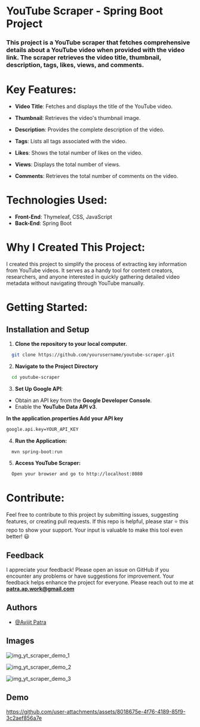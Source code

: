 
# YouTube Scraper - Spring Boot Project

### This project is a YouTube scraper that fetches comprehensive details about a YouTube video when provided with the video link. The scraper retrieves the video title, thumbnail, description, tags, likes, views, and comments.



# Key Features:

  + **Video Title**: Fetches and displays the title of the YouTube video.

+ **Thumbnail**: Retrieves the video's thumbnail image.
+ **Description**: Provides the complete description of the video.
+ **Tags**: Lists all tags associated with the video.
+ **Likes**: Shows the total number of likes on the video.
+ **Views**: Displays the total number of views.
+ **Comments**: Retrieves the total number of comments on the video.

# Technologies Used:
+ **Front-End**: Thymeleaf, CSS, JavaScript
+ **Back-End**: Spring Boot

# Why I Created This Project:
I created this project to simplify the process of extracting key information from YouTube videos. It serves as a handy tool for content creators, researchers, and anyone interested in quickly gathering detailed video metadata without navigating through YouTube manually.

# Getting Started:


## Installation and Setup

1. **Clone the repository to your local computer.**

```bash
  git clone https://github.com/yourusername/youtube-scraper.git

```

2. **Navigate to the Project Directory**

```bash
  cd youtube-scraper
```

3. **Set Up Google API**:
 + Obtain an API key from the **Google Developer Console**.
 + Enable the **YouTube Data API v3**.

 **In the application.properties Add your API key**
```bash
google.api.key=YOUR_API_KEY
```

4. **Run the Application:**

```bash
  mvn spring-boot:run

```

5. **Access YouTube Scraper:**

```bash
  Open your browser and go to http://localhost:8080
```

# Contribute:
Feel free to contribute to this project by submitting issues, suggesting features, or creating pull requests. If this repo is helpful, please star ⭐ this repo to show your support. Your input is valuable to make this tool even better! 😃

## Feedback
I appreciate your feedback! Please open an issue on GitHub if you encounter any problems or have suggestions for improvement. Your feedback helps enhance the project for everyone.
Please reach out to me at **patra.ap.work@gmail.com**

## Authors

- [@Avijit Patra](https://github.com/avijit18)


## Images

![img_yt_scraper_demo_1](https://github.com/user-attachments/assets/8b327174-65f4-4752-854b-d9f019db13de)

![img_yt_scraper_demo_2](https://github.com/user-attachments/assets/24eb19a2-27f7-4e6e-92dd-10570994ea8a)

![img_yt_scraper_demo_3](https://github.com/user-attachments/assets/22c98239-09a3-4895-8a92-a392172fa8b1)


## Demo

https://github.com/user-attachments/assets/8018675e-4f76-4189-85f9-3c2aef856a7e






